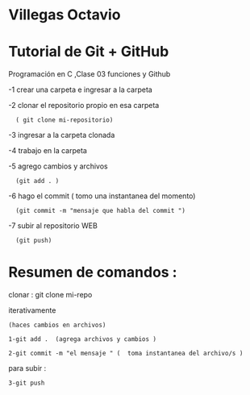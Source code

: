 # Villegas Octavio
# Tutorial de Git + GitHub

Programación en C ,Clase 03  funciones y Github

  -1 crear una carpeta e ingresar a la carpeta
  
  -2 clonar el repositorio propio en esa carpeta 

      ( git clone mi-repositorio)
  
  -3 ingresar a la carpeta clonada
  
  -4 trabajo en la carpeta
  
  -5 agrego cambios y archivos

      (git add . ) 
  
  -6 hago el commit ( tomo una instantanea del momento)
  
      (git commit -m "mensaje que habla del commit ")
  
  -7 subir al repositorio WEB

      (git push)




# Resumen de comandos : 

 clonar : git clone mi-repo


 iterativamente

 	(haces cambios en archivos)
 	
 	1-git add .  (agrega archivos y cambios )
 	
 	2-git commit -m "el mensaje " (  toma instantanea del archivo/s )


para subir :
 	
 	3-git push 
